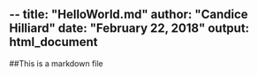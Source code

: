 --
title: "HelloWorld.md"
author: "Candice Hilliard"
date: "February 22, 2018"
output: html_document
---

##This is a markdown file

